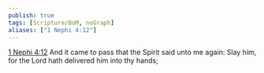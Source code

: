 ```yaml
---
publish: true
tags: [Scripture/BoM, noGraph]
aliases: ["1 Nephi 4:12"]
---
```

[1 Nephi 4:12](https://churchofjesuschrist.org/study/scriptures/bofm/1-ne/4?lang=eng&id=p12#p12) And it came to pass that the Spirit said unto me again: Slay him, for the Lord hath delivered him into thy hands;
